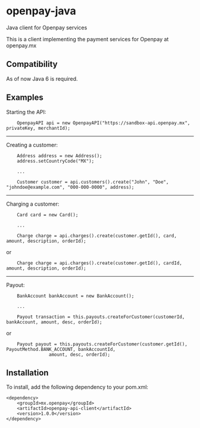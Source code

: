 openpay-java
===============

Java client for Openpay services

This is a client implementing the payment services for Openpay at openpay.mx

Compatibility
----------------

As of now Java 6 is required.

Examples
----------------

Starting the API:

		OpenpayAPI api = new OpenpayAPI("https://sandbox-api.openpay.mx", privateKey, merchantId);
	
- - -

Creating a customer:

		Address address = new Address();
		address.setCountryCode("MX");
		
		...
		    
		Customer customer = api.customers().create("John", "Doe", "johndoe@example.com", "000-000-0000", address);

- - -

Charging a customer:
	
		Card card = new Card();
		
		...
		
		Charge charge = api.charges().create(customer.getId(), card, amount, description, orderId);

or

		Charge charge = api.charges().create(customer.getId(), cardId, amount, description, orderId);
	    
- - -

Payout:
		
		BankAccount bankAccount = new BankAccount();
	
		...
		
		Payout transaction = this.payouts.createForCustomer(customerId, bankAccount, amount, desc, orderId);

or

		Payout payout = this.payouts.createForCustomer(customer.getId(), PayoutMethod.BANK_ACCOUNT, bankAccountId,
	                amount, desc, orderId);



Installation
----------------

To install, add the following dependency to your pom.xml:

	<dependency>
		<groupId>mx.openpay</groupId>
		<artifactId>openpay-api-client</artifactId>
		<version>1.0.0</version>
	</dependency>



